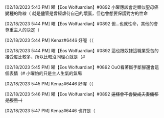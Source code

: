 
[02/18/2023 5:43 PM] 曜【Eos Wolfuardian】#0892
小曜應該會走類似聖母癌變種的路線（
就是儘管是曾經虐待自己的壞蛋，但也會想要保護對方的性命


[02/18/2023 5:44 PM] 曜【Eos Wolfuardian】#0892
但...也就性命，其他的會尊重主人的決定（


[02/18/2023 5:44 PM] Kenaz#6446
好喔（（


[02/18/2023 5:44 PM] 曜【Eos Wolfuardian】#0892
這也跟奴隸這職業受苦的接受度比較多，所以比較沒同理心就是（#


[02/18/2023 5:45 PM] 曜【Eos Wolfuardian】#0892
OuO看著斷手斷腳還會這個表情（#
小曜怕的只是主人生氣的氣場


[02/18/2023 5:45 PM] Kenaz#6446
好喔（（


[02/18/2023 5:46 PM] 曜【Eos Wolfuardian】#0892
~~這樣會不會變成夫妻倆都是腹黑（~~


[02/18/2023 5:47 PM] Kenaz#6446
也許是（